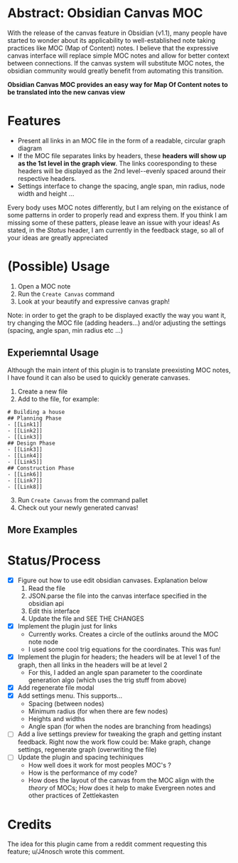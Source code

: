 # Abstract: Obsidian Canvas MOC

With the release of the canvas feature in Obsidian (v1.1), many people have started to wonder about its applicability to well-established note taking practices like MOC (Map of Content) notes. I believe that the expressive canvas interface will replace simple MOC notes and allow for better context between connections. If the canvas system will substitute MOC notes, the obsidian community would greatly benefit from automating this transition. 

**Obsidian Canvas MOC provides an easy way for Map Of Content notes to be translated into the new canvas view**

# Features

- Present all links in an MOC file in the form of a readable, circular graph diagram
- If the MOC file separates links by headers, these **headers will show up as the 1st level in the graph view**. The links cooresponding to these headers will be displayed as the 2nd level--evenly spaced around their respective headers. 
- Settings interface to change the spacing, angle span, min radius, node width and height ...

Every body uses MOC notes differently, but I am relying on the existance of some patterns in order to properly read and express them. If you think I am missing some of these patters, please leave an issue with your ideas! As stated, in the *Status* header, I am currently in the feedback stage, so all of your ideas are greatly appreciated
# (Possible) Usage

1. Open a MOC note
2. Run the `Create Canvas` command
3. Look at your beautify and expressive canvas graph!

Note: in order to get the graph to be displayed exactly the way you want it, try changing the MOC file (adding headers...) and/or adjusting the settings (spacing, angle span, min radius etc ...)

## Experiemntal Usage
Although the main intent of this plugin is to translate preexisting MOC notes, I have found it can also be used to quickly generate canvases. 

1. Create a new file
2. Add to the file, for example: 
```
# Building a house
## Planning Phase
- [[Link1]]
- [[Link2]]
- [[Link3]]
## Design Phase
- [[Link3]]
- [[Link4]]
- [[Link5]]
## Construction Phase
- [[Link6]]
- [[Link7]]
- [[Link8]]
```
3. Run `Create Canvas` from the command pallet
4. Check out your newly generated canvas!

## More Examples


# Status/Process


- [x] Figure out how to use edit obsidian canvases. Explanation below
  1. Read the file
  2. JSON.parse the file into the canvas interface specified in the obsidian api
  3. Edit this interface
  4. Update the file and SEE THE CHANGES
- [x] Implement the plugin just for links
  - Currently works. Creates a circle of the outlinks around the MOC note node
  - I used some cool trig equations for the coordinates. This was fun!
- [x] Implement the plugin for headers; the headers will be at level 1 of the graph, then all links in the headers will be at level 2
  - For this, I added an angle span parameter to the coordinate generation algo (which uses the trig stuff from above)
- [x] Add regenerate file modal
- [x] Add settings menu. This supports...
  - Spacing (between nodes)
  - Minimum radius (for when there are few nodes)
  - Heights and widths
  - Angle span (for when the nodes are branching from headings)
- [ ] Add a live settings preview for tweaking the graph and getting instant feedback. Right now the work flow could be: Make graph, change settings, regenerate graph (overwriting the file)
- [ ] Update the plugin and spacing techiniques
  - How well does it work for most peoples MOC's ?
  - How is the performance of my code?
  - How does the layout of the canvas from the MOC align with the *theory* of MOCs; How does it help to make Evergreen notes and other practices of Zettlekasten


# Credits

The idea for this plugin came from a reddit comment requesting this feature; u/J4nosch wrote this comment. 
